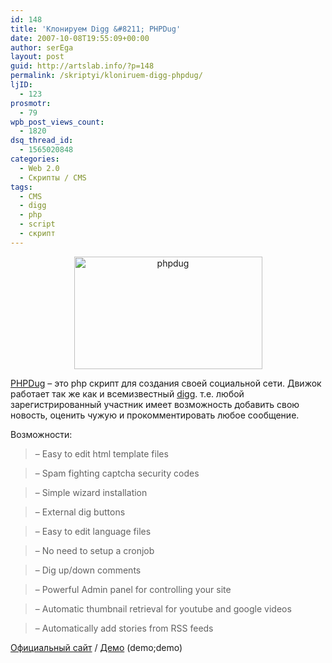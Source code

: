 ```yaml
---
id: 148
title: 'Клонируем Digg &#8211; PHPDug'
date: 2007-10-08T19:55:09+00:00
author: serEga
layout: post
guid: http://artslab.info/?p=148
permalink: /skriptyi/kloniruem-digg-phpdug/
ljID:
  - 123
prosmotr:
  - 79
wpb_post_views_count:
  - 1820
dsq_thread_id:
  - 1565020848
categories:
  - Web 2.0
  - Скрипты / CMS
tags:
  - CMS
  - digg
  - php
  - script
  - скрипт
---
```

<p style="text-align: center">
  <a href="http://www.kubelabs.com/sshots/1.jpg" title="screenshot"><img src="http://www.kubelabs.com/sshots/1.jpg" title="phpdug" alt="phpdug" border="0" height="180" width="301" /></a>
</p>

[PHPDug](http://www.kubelabs.com/phpdug/ "phpdug / digg clone") &#8211; это php скрипт для создания своей социальной сети. Движок работает так же как и всемизвестный <a href="http://digg.com" title="digg" target="_blank">digg</a>. т.е. любой зарегистрированный участник имеет возможность добавить свою новость, оценить чужую и прокомментировать любое сообщение.

Возможности:

> &#8211; Easy to edit html template files
  
> &#8211; Spam fighting captcha security codes
  
> &#8211; Simple wizard installation
  
> &#8211; External dig buttons
  
> &#8211; Easy to edit language files
  
> &#8211; No need to setup a cronjob
  
> &#8211; Dig up/down comments
  
> &#8211; Powerful Admin panel for controlling your site
  
> &#8211; Automatic thumbnail retrieval for youtube and google videos
  
> &#8211; Automatically add stories from RSS feeds

[Официальный сайт](http://www.kubelabs.com/phpdug/ "homepage") / <a href="http://demos.kubelabs.com/PHPDug/" title="phpdug demo" target="_blank">Демo</a> (demo;demo)